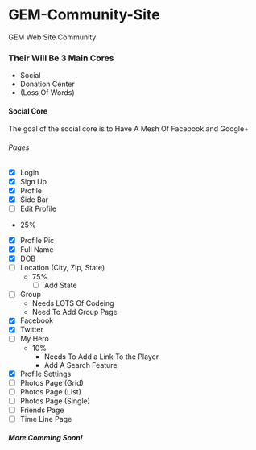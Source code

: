 # GEM-Community-Site
GEM Web Site Community

### Their Will Be 3 Main Cores
* Social
* Donation Center
* (Loss Of Words)

#### Social Core
The goal of the social core is to Have A Mesh Of Facebook and Google+
###### Pages
- [X] Login
- [X] Sign Up
- [X] Profile
- [X] Side Bar
- [ ] Edit Profile
 - 25%
  - [X] Profile Pic
  - [X] Full Name
  - [X] DOB
  - [ ] Location (City, Zip, State)
    - 75%
      - [ ] Add State 
  - [ ] Group
    - Needs LOTS Of Codeing
    - Need To Add Group Page
  - [X] Facebook
  - [X] Twitter
  - [ ] My Hero
    - 10%
      - Needs To Add a Link To the Player
      - Add A Search Feature
  - [X] Profile Settings
- [ ] Photos Page (Grid)
- [ ] Photos Page (List)
- [ ] Photos Page (Single)
- [ ] Friends Page
- [ ] Time Line Page
##### More Comming Soon!